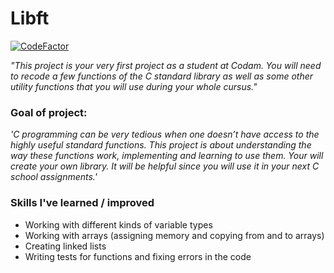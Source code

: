 # Libft

[![CodeFactor](https://www.codefactor.io/repository/github/the-friendly-ghost/libft/badge)](https://www.codefactor.io/repository/github/the-friendly-ghost/libft)

*"This project is your very first project as a student at Codam. You will need to recode a few functions of the C standard library as well as some other utility functions that you will use during your whole cursus."*

### Goal of project:
*'C programming can be very tedious when one doesn’t have access to the highly useful
standard functions. This project is about understanding the way these functions work,
implementing and learning to use them. Your will create your own library. It will be
helpful since you will use it in your next C school assignments.'*

### Skills I've learned / improved
- Working with different kinds of variable types
- Working with arrays (assigning memory and copying from and to arrays)
- Creating linked lists
- Writing tests for functions and fixing errors in the code
